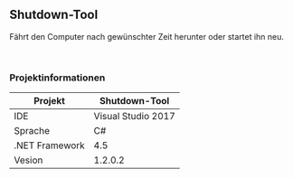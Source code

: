 ## Shutdown-Tool 
Fährt den Computer nach gewünschter Zeit herunter oder startet ihn neu.

<br>

### Projektinformationen
| Projekt       | Shutdown-Tool       |
| ------------- |---------------------|
| IDE           | Visual Studio 2017  | 
| Sprache       | C#                  |
| .NET Framework| 4.5                 | 
| Vesion        | 1.2.0.2

